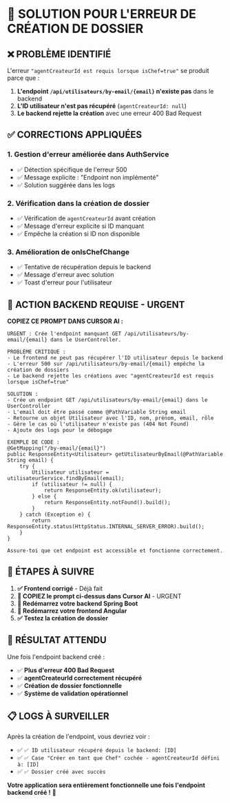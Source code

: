 # 🚨 SOLUTION POUR L'ERREUR DE CRÉATION DE DOSSIER

## ❌ **PROBLÈME IDENTIFIÉ**

L'erreur `"agentCreateurId est requis lorsque isChef=true"` se produit parce que :

1. **L'endpoint `/api/utilisateurs/by-email/{email}` n'existe pas** dans le backend
2. **L'ID utilisateur n'est pas récupéré** (`agentCreateurId: null`)
3. **Le backend rejette la création** avec une erreur 400 Bad Request

## ✅ **CORRECTIONS APPLIQUÉES**

### **1. Gestion d'erreur améliorée dans AuthService**
- ✅ Détection spécifique de l'erreur 500
- ✅ Message explicite : "Endpoint non implémenté"
- ✅ Solution suggérée dans les logs

### **2. Vérification dans la création de dossier**
- ✅ Vérification de `agentCreateurId` avant création
- ✅ Message d'erreur explicite si ID manquant
- ✅ Empêche la création si ID non disponible

### **3. Amélioration de onIsChefChange**
- ✅ Tentative de récupération depuis le backend
- ✅ Message d'erreur avec solution
- ✅ Toast d'erreur pour l'utilisateur

## 🚨 **ACTION BACKEND REQUISE - URGENT**

**COPIEZ CE PROMPT DANS CURSOR AI :**

```
URGENT : Crée l'endpoint manquant GET /api/utilisateurs/by-email/{email} dans le UserController.

PROBLÈME CRITIQUE :
- Le frontend ne peut pas récupérer l'ID utilisateur depuis le backend
- L'erreur 500 sur /api/utilisateurs/by-email/{email} empêche la création de dossiers
- Le backend rejette les créations avec "agentCreateurId est requis lorsque isChef=true"

SOLUTION :
- Crée un endpoint GET /api/utilisateurs/by-email/{email} dans le UserController
- L'email doit être passé comme @PathVariable String email
- Retourne un objet Utilisateur avec l'ID, nom, prénom, email, rôle
- Gère le cas où l'utilisateur n'existe pas (404 Not Found)
- Ajoute des logs pour le débogage

EXEMPLE DE CODE :
@GetMapping("/by-email/{email}")
public ResponseEntity<Utilisateur> getUtilisateurByEmail(@PathVariable String email) {
    try {
        Utilisateur utilisateur = utilisateurService.findByEmail(email);
        if (utilisateur != null) {
            return ResponseEntity.ok(utilisateur);
        } else {
            return ResponseEntity.notFound().build();
        }
    } catch (Exception e) {
        return ResponseEntity.status(HttpStatus.INTERNAL_SERVER_ERROR).build();
    }
}

Assure-toi que cet endpoint est accessible et fonctionne correctement.
```

## 🎯 **ÉTAPES À SUIVRE**

1. **✅ Frontend corrigé** - Déjà fait
2. **🚨 COPIEZ le prompt ci-dessus dans Cursor AI** - URGENT
3. **🔄 Redémarrez votre backend Spring Boot**
4. **🔄 Redémarrez votre frontend Angular**
5. **✅ Testez la création de dossier**

## 🎉 **RÉSULTAT ATTENDU**

Une fois l'endpoint backend créé :
- ✅ **Plus d'erreur 400 Bad Request**
- ✅ **agentCreateurId correctement récupéré**
- ✅ **Création de dossier fonctionnelle**
- ✅ **Système de validation opérationnel**

## 📋 **LOGS À SURVEILLER**

Après la création de l'endpoint, vous devriez voir :
- ✅ `✅ ID utilisateur récupéré depuis le backend: [ID]`
- ✅ `✅ Case "Créer en tant que Chef" cochée - agentCreateurId défini à: [ID]`
- ✅ `✅ Dossier créé avec succès`

**Votre application sera entièrement fonctionnelle une fois l'endpoint backend créé !** 🚀
